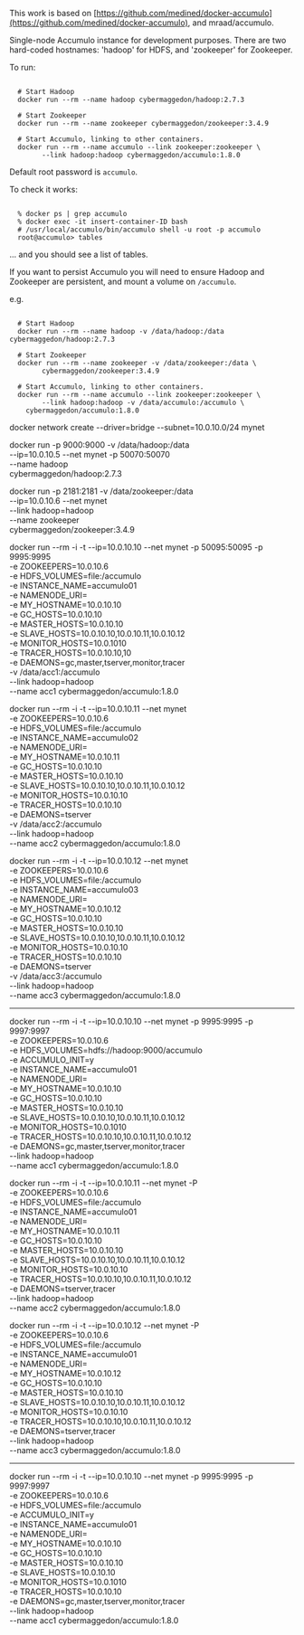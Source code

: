 This work is based on [https://github.com/medined/docker-accumulo](https://github.com/medined/docker-accumulo), and mraad/accumulo.

Single-node Accumulo instance for development purposes.  There are two
hard-coded hostnames: 'hadoop' for HDFS, and 'zookeeper' for
Zookeeper.

To run:

```

  # Start Hadoop
  docker run --rm --name hadoop cybermaggedon/hadoop:2.7.3

  # Start Zookeeper
  docker run --rm --name zookeeper cybermaggedon/zookeeper:3.4.9

  # Start Accumulo, linking to other containers.
  docker run --rm --name accumulo --link zookeeper:zookeeper \
        --link hadoop:hadoop cybermaggedon/accumulo:1.8.0

```

Default root password is `accumulo`.

To check it works:

```

  % docker ps | grep accumulo
  % docker exec -it insert-container-ID bash
  # /usr/local/accumulo/bin/accumulo shell -u root -p accumulo
  root@accumulo> tables

```
... and you should see a list of tables.

If you want to persist Accumulo you will need to ensure Hadoop and Zookeeper
are persistent, and mount a volume on ```/accumulo```.

e.g.

```

  # Start Hadoop
  docker run --rm --name hadoop -v /data/hadoop:/data cybermaggedon/hadoop:2.7.3

  # Start Zookeeper
  docker run --rm --name zookeeper -v /data/zookeeper:/data \
        cybermaggedon/zookeeper:3.4.9

  # Start Accumulo, linking to other containers.
  docker run --rm --name accumulo --link zookeeper:zookeeper \
        --link hadoop:hadoop -v /data/accumulo:/accumulo \
	cybermaggedon/accumulo:1.8.0

```





docker network create --driver=bridge --subnet=10.0.10.0/24 mynet

docker run -p 9000:9000 -v /data/hadoop:/data \
  --ip=10.0.10.5 --net mynet -p 50070:50070 \
  --name hadoop \
  cybermaggedon/hadoop:2.7.3
  
docker run -p 2181:2181 -v /data/zookeeper:/data \
  --ip=10.0.10.6 --net mynet \
  --link hadoop=hadoop \
  --name zookeeper \
  cybermaggedon/zookeeper:3.4.9

docker run --rm -i -t --ip=10.0.10.10 --net mynet -p 50095:50095 -p 9995:9995 \
  -e ZOOKEEPERS=10.0.10.6 \
  -e HDFS_VOLUMES=file:/accumulo \
  -e INSTANCE_NAME=accumulo01 \
  -e NAMENODE_URI= \
  -e MY_HOSTNAME=10.0.10.10 \
  -e GC_HOSTS=10.0.10.10 \
  -e MASTER_HOSTS=10.0.10.10 \
  -e SLAVE_HOSTS=10.0.10.10,10.0.10.11,10.0.10.12 \
  -e MONITOR_HOSTS=10.0.1010 \
  -e TRACER_HOSTS=10.0.10.10,10 \
  -e DAEMONS=gc,master,tserver,monitor,tracer \
  -v /data/acc1:/accumulo \
  --link hadoop=hadoop \
  --name acc1 cybermaggedon/accumulo:1.8.0
  
docker run --rm -i -t --ip=10.0.10.11 --net mynet \
  -e ZOOKEEPERS=10.0.10.6 \
  -e HDFS_VOLUMES=file:/accumulo \
  -e INSTANCE_NAME=accumulo02 \
  -e NAMENODE_URI= \
  -e MY_HOSTNAME=10.0.10.11 \
  -e GC_HOSTS=10.0.10.10 \
  -e MASTER_HOSTS=10.0.10.10 \
  -e SLAVE_HOSTS=10.0.10.10,10.0.10.11,10.0.10.12 \
  -e MONITOR_HOSTS=10.0.10.10 \
  -e TRACER_HOSTS=10.0.10.10 \
  -e DAEMONS=tserver \
  -v /data/acc2:/accumulo \
  --link hadoop=hadoop \
  --name acc2 cybermaggedon/accumulo:1.8.0
  
docker run --rm -i -t --ip=10.0.10.12 --net mynet \
  -e ZOOKEEPERS=10.0.10.6 \
  -e HDFS_VOLUMES=file:/accumulo \
  -e INSTANCE_NAME=accumulo03 \
  -e NAMENODE_URI= \
  -e MY_HOSTNAME=10.0.10.12 \
  -e GC_HOSTS=10.0.10.10 \
  -e MASTER_HOSTS=10.0.10.10 \
  -e SLAVE_HOSTS=10.0.10.10,10.0.10.11,10.0.10.12 \
  -e MONITOR_HOSTS=10.0.10.10 \
  -e TRACER_HOSTS=10.0.10.10 \
  -e DAEMONS=tserver \
  -v /data/acc3:/accumulo \
  --link hadoop=hadoop \
  --name acc3 cybermaggedon/accumulo:1.8.0

----------------------------------------------------------------------------

docker run --rm -i -t --ip=10.0.10.10 --net mynet -p 9995:9995 -p 9997:9997 \
  -e ZOOKEEPERS=10.0.10.6 \
  -e HDFS_VOLUMES=hdfs://hadoop:9000/accumulo \
  -e ACCUMULO_INIT=y \
  -e INSTANCE_NAME=accumulo01 \
  -e NAMENODE_URI= \
  -e MY_HOSTNAME=10.0.10.10 \
  -e GC_HOSTS=10.0.10.10 \
  -e MASTER_HOSTS=10.0.10.10 \
  -e SLAVE_HOSTS=10.0.10.10,10.0.10.11,10.0.10.12 \
  -e MONITOR_HOSTS=10.0.1010 \
  -e TRACER_HOSTS=10.0.10.10,10.0.10.11,10.0.10.12 \
  -e DAEMONS=gc,master,tserver,monitor,tracer \
  --link hadoop=hadoop \
  --name acc1 cybermaggedon/accumulo:1.8.0
  
docker run --rm -i -t --ip=10.0.10.11 --net mynet -P \
  -e ZOOKEEPERS=10.0.10.6 \
  -e HDFS_VOLUMES=file:/accumulo \
  -e INSTANCE_NAME=accumulo01 \
  -e NAMENODE_URI= \
  -e MY_HOSTNAME=10.0.10.11 \
  -e GC_HOSTS=10.0.10.10 \
  -e MASTER_HOSTS=10.0.10.10 \
  -e SLAVE_HOSTS=10.0.10.10,10.0.10.11,10.0.10.12 \
  -e MONITOR_HOSTS=10.0.10.10 \
  -e TRACER_HOSTS=10.0.10.10,10.0.10.11,10.0.10.12 \
  -e DAEMONS=tserver,tracer \
  --link hadoop=hadoop \
  --name acc2 cybermaggedon/accumulo:1.8.0
  
docker run --rm -i -t --ip=10.0.10.12 --net mynet -P \
  -e ZOOKEEPERS=10.0.10.6 \
  -e HDFS_VOLUMES=file:/accumulo \
  -e INSTANCE_NAME=accumulo01 \
  -e NAMENODE_URI= \
  -e MY_HOSTNAME=10.0.10.12 \
  -e GC_HOSTS=10.0.10.10 \
  -e MASTER_HOSTS=10.0.10.10 \
  -e SLAVE_HOSTS=10.0.10.10,10.0.10.11,10.0.10.12 \
  -e MONITOR_HOSTS=10.0.10.10 \
  -e TRACER_HOSTS=10.0.10.10,10.0.10.11,10.0.10.12 \
  -e DAEMONS=tserver,tracer \
  --link hadoop=hadoop \
  --name acc3 cybermaggedon/accumulo:1.8.0

----------------------------------------------------------------------------

docker run --rm -i -t --ip=10.0.10.10 --net mynet -p 9995:9995 -p 9997:9997 \
  -e ZOOKEEPERS=10.0.10.6 \
  -e HDFS_VOLUMES=file:/accumulo \
  -e ACCUMULO_INIT=y \
  -e INSTANCE_NAME=accumulo01 \
  -e NAMENODE_URI= \
  -e MY_HOSTNAME=10.0.10.10 \
  -e GC_HOSTS=10.0.10.10 \
  -e MASTER_HOSTS=10.0.10.10 \
  -e SLAVE_HOSTS=10.0.10.10 \
  -e MONITOR_HOSTS=10.0.1010 \
  -e TRACER_HOSTS=10.0.10.10 \
  -e DAEMONS=gc,master,tserver,monitor,tracer \
  --link hadoop=hadoop \
  --name acc1 cybermaggedon/accumulo:1.8.0


